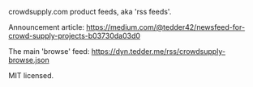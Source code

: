 crowdsupply.com product feeds, aka 'rss feeds'.

Announcement article: https://medium.com/@tedder42/newsfeed-for-crowd-supply-projects-b03730da03d0

The main 'browse' feed: https://dyn.tedder.me/rss/crowdsupply-browse.json

MIT licensed.
